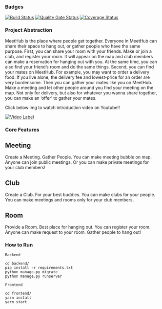 ### Badges

[![Build
Status](https://travis-ci.com/swsnu/swpp2021-team12.svg?branch=master)](https://travis-ci.com/swsnu/swpp2021-team12)
[![Quality Gate
Status](https://sonarcloud.io/api/project_badges/measure?project=swsnu_swpp2021-team12&metric=alert_status)](https://sonarcloud.io/dashboard?id=swsnu_swpp2021-team12)
[![Coverage Status](https://coveralls.io/repos/github/swsnu/swpp2021-team12/badge.svg?branch=master)](https://coveralls.io/github/swsnu/swpp2021-team12?branch=master)

### Project Abstraction
MeetHub is the place where people get together. Everyone in MeetHub can share their space to hang out, or gather people who have the same purpose.
First, you can share your room with your friends. Make or join a club, and register your room. It will appear on the map and club members can make a reservation for hanging out with you. At the same time, you can also find your friend’s room and do the same things.
Second, you can find your mates on MeetHub. For example, you may want to order a delivery food. If you live alone, the delivery fee and lowest-price for an order are very burdensome. Then you can gather your mates like you on MeetHub. Make a meeting and let other people around you find your meeting on the map. Not only for delivery, but also for whatever you wanna share together, you can make an ‘offer’ to gather your mates.



Click below img to watch introduction video on Youtube!!

[![Video Label](http://img.youtube.com/vi/OFDI3plKJnY/0.jpg)](https://youtu.be/OFDI3plKJnY)

### Core Features

## Meeting
Create a Meeting. Gather People.    You can make meeting bubble on map. Anyone can join public meetings. Or you can make private meetings for your club members!
## Club
Create a Club. For your best buddies.    You can make clubs for your people. You can make meetings and rooms only for your club members.
## Room
Provide a Room. Best place for hanging out.   You can register your room. Anyone can make request to your room. Gather people to hang out!

### How to Run

```
Backend

cd backend/
pip install -r requirements.txt
python manage.py migrate
python manage.py runserver
```

```
Frontend

cd frontend/
yarn install
yarn start
```
